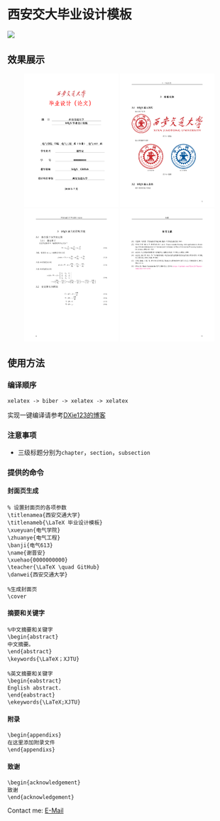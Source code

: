 # 西安交大毕业设计模板
![](https://img.shields.io/badge/language-latex-orange.svg)

## 效果展示
<div align="center">
    <img src="./figures/coverpage.png" height=300>
    <img src="./figures/picture.png" height=300>
    <img src="./figures/equation.png" height=300>
    <img src="./figures/reference.png" height=300>
</div>

## 使用方法

### 编译顺序

```
xelatex -> biber -> xelatex -> xelatex
```
实现一键编译请参考[DXie123的博客](https://dxie123.github.io/2018/07/11/latexcompile/)

### 注意事项
* 三级标题分别为`chapter`，`section`，`subsection`


### 提供的命令

#### 封面页生成

```
% 设置封面页的各项参数
\titlenamea{西安交通大学}
\titlenameb{\LaTeX 毕业设计模板}
\xueyuan{电气学院}
\zhuanye{电气工程}
\banji{电气613}
\name{谢晋安}
\xuehao{0000000000}
\teacher{\LaTeX \quad GitHub}
\danwei{西安交通大学}

%生成封面页
\cover 
```

#### 摘要和关键字
```
%中文摘要和关键字
\begin{abstract}
中文摘要。
\end{abstract}
\keywords{\LaTeX；XJTU}

%英文摘要和关键字
\begin{eabstract}
English abstract.
\end{eabstract}
\ekeywords{\LaTeX;XJTU}
```

#### 附录
```
\begin{appendixs}
在这里添加附录文件
\end{appendixs}
```

#### 致谢
```
\begin{acknowledgement}
致谢
\end{acknowledgement}
```

Contact me:
[E-Mail](mailto:dylanxie123@outlook.com)